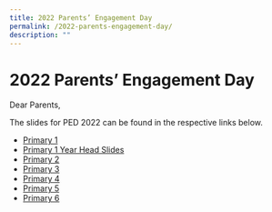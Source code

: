 ```yaml
---
title: 2022 Parents’ Engagement Day
permalink: /2022-parents-engagement-day/
description: ""
---
```


# **2022 Parents’ Engagement Day**

Dear Parents,

The slides for PED 2022 can be found in the respective links below.

* [Primary 1](/files/P1-Parents-Engagement-Slides-2022-22-Jan-2022.pdf)
* [Primary 1 Year Head Slides](/files/P1-Parents-Engagement-Slides-2022-by-Year-Head-22-Jan-2022.pdf)
* [Primary 2](/files/P2-Parents-Engagement-Slides-2022-22-Jan-2022.pdf)
* [Primary 3](/files/P3-Parents-Engagement-Slides-2022-22-Jan-2022.pdf)
* [Primary 4](/files/P4-Parents-Engagement-Slides-2022-15-Jan-2022.pdf)
* [Primary 5](/files/P5-Parents-Engagement-Slides-2022-15-Jan-2022.pdf)
* [Primary 6](/files/P6-Parents-Engagement-Slides-2022-15-Jan-2022.pdf)